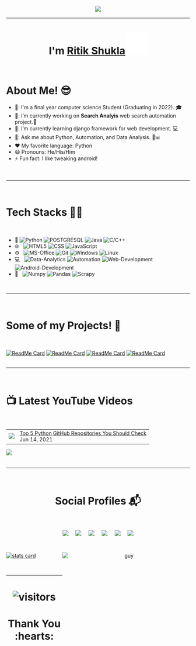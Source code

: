 <p align="center">
  <img src="https://c4.wallpaperflare.com/wallpaper/693/688/935/uchiha-madara-naruto-shippuuden-wallpaper-preview.jpg" height="250"/>
</p>
<hr>
<h1 align="center">I'm <a href="https://ri-tik.github.io/Portfolio/">Ritik Shukla<a><img src="https://github.com/Kathryn-Jie/Kathryn-Jie/blob/main/wave.gif" width="60px"/></h1>
<Br>
<h1>About Me! 😎</h1>

- 🏫: I'm a final year computer science Student (Graduating in 2022). :mortar_board:
- 🔭: I’m currently working on <b>Search Analyis</b> web search automation project.🤖
- 🌱: I’m currently learning django framework for web development. 💻
- 💬: Ask me about Python, Automation, and Data Analysis. 🤖📊
- :heart: My favorite language: Python
- 😄  Pronouns: He/His/Him
- ⚡  Fun fact: I like tweaking android! 
<Br>
<hr>
<Br>
<h1>Tech Stacks 🤸‍♂</h1>
<Br>
 
- :space_invader:
  ![Python](https://img.shields.io/badge/Python-14354C?style=for-the-badge&logo=python&logoColor=white)
  ![POSTGRESQL](https://img.shields.io/badge/PostgreSQL-316192?style=for-the-badge&logo=postgresql&logoColor=white) 
  ![Java](https://img.shields.io/badge/Java-EF9648?style=for-the-badge&logo=java&logoColor=white) 
  ![C/C++](https://img.shields.io/badge/C-A9EEDF?style=for-the-badge&logo=c&logoColor=white) 
- 🌐 &nbsp;
  ![HTML5](https://img.shields.io/badge/HTML5-E34F26?style=for-the-badge&logo=html5&logoColor=white)
  ![CSS](https://img.shields.io/badge/CSS-239120?&style=for-the-badge&logo=css3&logoColor=white)
  ![JavaScript](https://img.shields.io/badge/JavaScript-323330?style=for-the-badge&logo=javascript&logoColor=F7DF1E)
- ⚙️ &nbsp;
  ![MS-Office](https://img.shields.io/badge/Microsoft_Office-217346?style=for-the-badge&logo=microsoft-office&logoColor=white)
  ![Git](https://img.shields.io/badge/Git-F05032?style=for-the-badge&logo=git&logoColor=white)
  ![Windows](https://img.shields.io/badge/Windows-0078D6?style=for-the-badge&logo=windows&logoColor=white)
  ![Linux](https://img.shields.io/badge/Linux-252520?style=for-the-badge&logo=linux&logoColor=white)
- 💻 &nbsp;
  ![Data-Analytics](https://img.shields.io/badge/DataAnalytics-068C8C?style=for-the-badge&logo=bigdata&logoColor=white)
  ![Automation](https://img.shields.io/badge/Automation-DE404A?style=for-the-badge&logo=settings&logoColor=white)
  ![Web-Development](https://img.shields.io/badge/WebDev-0078D6?style=for-the-badge&logo=web&logoColor=white)
  ![Android-Development](https://img.shields.io/badge/AndroidDev-40DE74?style=for-the-badge&logo=android&logoColor=white)
- :diamond_shape_with_a_dot_inside: &nbsp;
  ![Numpy](https://img.shields.io/badge/Numpy-2AB9CF?style=for-the-badge&logo=numpy&logoColor=white)
  ![Pandas](https://img.shields.io/badge/Pandas-1B4252?style=for-the-badge&logo=pandas&logoColor=white)
  ![Scrapy](https://img.shields.io/badge/Scrapy-2BAD66?style=for-the-badge&logo=scrapy&logoColor=white)

<br/>
  
<hr><Br>
<h1>Some of my Projects! 🎨</h1>
<Br>
  
[![ReadMe Card](https://github-readme-stats.vercel.app/api/pin/?username=Ri-tik&repo=Scraping-StockMarket-Higlights)](https://github.com/Ri-tik/Scraping-StockMarket-Higlights)
  [![ReadMe Card](https://github-readme-stats.vercel.app/api/pin/?username=Ri-tik&repo=Portfolio)](https://github.com/Ri-tik/Portfolio)
[![ReadMe Card](https://github-readme-stats.vercel.app/api/pin/?username=Ri-tik&repo=SubJoinApp)](https://github.com/Ri-tik/SubJoinApp)
[![ReadMe Card](https://github-readme-stats.vercel.app/api/pin/?username=Ri-tik&repo=Scrapping-Cricket-Rankings)](https://github.com/Ri-tik/Scrapping-Cricket-Rankings)
<Br>
<Br>
<hr>
<Br>
<h1>📺 Latest YouTube Videos</h1>
<Br>
<table>
  <tbody>
<tr><td><a href="https://www.youtube.com/watch?v=CljcQxR0BQQ"><img width="140px" src="https://i.ytimg.com/vi/CljcQxR0BQQ/hqdefault.jpg?sqp=-oaymwEcCPYBEIoBSFXyq4qpAw4IARUAAIhCGAFwAcABBg==&rs=AOn4CLAyz-8PKLc-xWwN_K-0TMFIDqBCVg"></a></td>
<td><a href="https://www.youtube.com/watch?v=CljcQxR0BQQ">Top 5 Python GitHub Repositories You Should Check</a><br/>Jun 14, 2021</td></tr>
</tbody>
  </table>

[<img src="https://img.shields.io/badge/-Subscribe-red?style=for-the-badge&logo=youtube&logoColor=white"/>](https://www.youtube.com/channel/UC8C97fVfOp32i4OpTu7-QVw?sub_confirmation=1)
  <Br><Br>
 <hr>

<Br>
<h1 align="center">Social Profiles 📬</h1>
<Br>
<p align="center">
<a href="https://www.linkedin.com/in/ritikshukla7/" target="blank"><img align="center" src="https://img.shields.io/badge/Linkedin-0077B5?style=for-the-badge&logo=linkedin&logoColor=white" /></a> &nbsp;&nbsp;&nbsp; 
<a href="https://www.hackerrank.com/RitikShukla" target="blank"><img align="center" src="https://img.shields.io/badge/HackerRank-2BAD66?style=for-the-badge&logo=hackerrank&logoColor=white" /></a> &nbsp;&nbsp;&nbsp; 
<a href="https://twitter.com/Retik_X7" target="blank"><img align="center" src="https://img.shields.io/badge/Twitter-2AB9CF?style=for-the-badge&logo=twitter&logoColor=white" /></a> &nbsp;&nbsp;&nbsp;  
<a href="https://www.youtube.com/channel/UC8C97fVfOp32i4OpTu7-QVw" target="blank"><img align="center" src="https://img.shields.io/badge/Youtube-DE404A?style=for-the-badge&logo=youtube&logoColor=white" /></a> &nbsp;&nbsp;&nbsp; 
<a href="mailto:rtks777@gmail.com" target="blank"><img align="center" src="https://img.shields.io/badge/Gmail-D14836?style=for-the-badge&logo=gmail&logoColor=white" /></a>    &nbsp;&nbsp;&nbsp;       
<a href="https://www.github.com/Ri-tik" target="blank"><img align="center" src="https://img.shields.io/badge/Github-252520?style=for-the-badge&logo=github&logoColor=white" /></a>
  
</p>
  
<Br>
<p>
<a align= "center" href="https://github.com/Ri-tik">
  <img alt= "stats card" height="270px" width="400" src="https://github-readme-stats.vercel.app/api?username=Ri-tik&show_icons=true" />
  <img align="right" height="270px" alt="guy" width="350" src="https://cdn.dribbble.com/users/1292677/screenshots/6139167/avento.gif" /> </a>
</p>
<Br>
<hr>
  <h1 align="center"><img align="center" alt="visitors" src="https://gpvc.arturio.dev/ri-tik"/></h1>
  <h1 align="center">Thank You :hearts:</h1>
